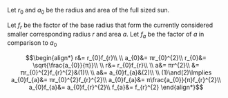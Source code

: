 Let $r_{0}$ and $a_{0}$ be the radius and area of the full sized sun.

Let $f_{r}$ be the factor of the base radius that form the currently considered smaller corresponding radius $r$ and area $a$.
Let $f_{a}$ be the factor of $a$ in comparison to $a_{0}$


$$\begin{align*}
r&= r_{0}f_{r}\\
\\
a_{0}&= πr_{0}^{2}\\
r_{0}&= \sqrt{\frac{a_{0}}{π}}\\
\\
r&= r_{0}f_{r}\\
\\
a&= πr^{2}\\
&= πr_{0}^{2}f_{r}^{2}&(1)\\
\\
a&= a_{0}f_{a}&(2)\\
\\
(1)\and(2)\Implies a_{0}f_{a}&= πr_{0}^{2}f_{r}^{2}\\
a_{0}f_{a}&= π\frac{a_{0}}{π}f_{r}^{2}\\
a_{0}f_{a}&= a_{0}f_{r}^{2}\\
f_{a}&= f_{r}^{2}
\end{align*}$$